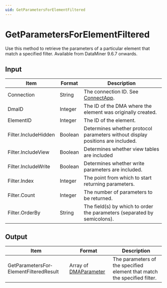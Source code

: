```yaml
---
uid: GetParametersForElementFiltered
---
```


# GetParametersForElementFiltered

Use this method to retrieve the parameters of a particular element that match a specified filter. Available from DataMiner 9.6.7 onwards.

## Input

| Item                 | Format  | Description                                                                      |
|----------------------|---------|----------------------------------------------------------------------------------|
| Connection           | String  | The connection ID. See [ConnectApp](xref:ConnectApp). |
| DmaID                | Integer | The ID of the DMA where the element was originally created.                      |
| ElementID            | Integer | The ID of the element.                                                           |
| Filter.IncludeHidden | Boolean | Determines whether protocol parameters without display positions are included.   |
| Filter.IncludeView   | Boolean | Determines whether view tables are included                                      |
| Filter.IncludeWrite  | Boolean | Determines whether write parameters are included.                                |
| Filter.Index         | Integer | The point from which to start returning parameters.                              |
| Filter.Count         | Integer | The number of parameters to be returned.                                         |
| Filter.OrderBy       | String  | The field(s) by which to order the parameters (separated by semicolons).         |

## Output

| Item | Format | Description |
|--|--|--|
| GetParametersFor­ElementFilteredResult | Array of [DMAParameter](xref:DMAParameter) | The parameters of the specified element that match the specified filter. |
